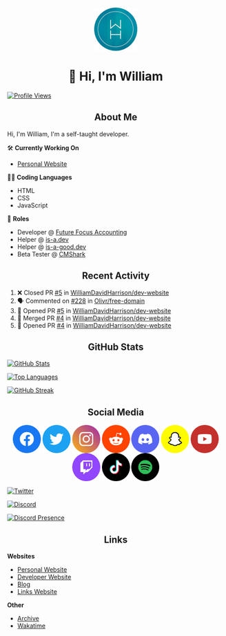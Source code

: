 <p align="center"><img src="https://raw.githubusercontent.com/WilliamDavidHarrison/WilliamDavidHarrison/main/assets/logo.png" height="100" width="100"></p>

<h1 align="center">👋 Hi, I'm William</h1>

[![Profile Views](https://komarev.com/ghpvc/?username=williamdavidharrison&color=blue&style=for-the-badge)](https://github.com/williamdavidharrison)

<h2 align="center">About Me</h2>

Hi, I'm William, I'm a self-taught developer.

🛠️ **Currently Working On**
- [Personal Website](https://github.com/williamdavidharrison/website)

🧑‍💻 **Coding Languages**
- HTML
- CSS
- JavaScript

💼 **Roles**
- Developer @ [Future Focus Accounting](https://github.com/futurefocusaccounting)
- Helper @ [is-a.dev](https://github.com/is-a-dev)
- Helper @ [is-a-good.dev](https://github.com/is-a-good-dev)
- Beta Tester @ [CMShark](https://github.com/wclarkey/cmshark)

<h2 align="center">Recent Activity</h2>

<!--START_SECTION:activity-->
1. ❌ Closed PR [#5](https://github.com/WilliamDavidHarrison/dev-website/pull/5) in [WilliamDavidHarrison/dev-website](https://github.com/WilliamDavidHarrison/dev-website)
2. 🗣 Commented on [#228](https://github.com/Olivr/free-domain/issues/228) in [Olivr/free-domain](https://github.com/Olivr/free-domain)
3. 💪 Opened PR [#5](https://github.com/WilliamDavidHarrison/dev-website/pull/5) in [WilliamDavidHarrison/dev-website](https://github.com/WilliamDavidHarrison/dev-website)
4. 🎉 Merged PR [#4](https://github.com/WilliamDavidHarrison/dev-website/pull/4) in [WilliamDavidHarrison/dev-website](https://github.com/WilliamDavidHarrison/dev-website)
5. 💪 Opened PR [#4](https://github.com/WilliamDavidHarrison/dev-website/pull/4) in [WilliamDavidHarrison/dev-website](https://github.com/WilliamDavidHarrison/dev-website)
<!--END_SECTION:activity-->

<h2 align="center">GitHub Stats</h2>

[![GitHub Stats](https://github-readme-stats.api.williamharrison.dev/api?username=williamdavidharrison&theme=algolia&show_icons=true&border_radius=8&count_private=true&include_all_commits=true)](https://github.com/williamdavidharrison)

[![Top Languages](https://github-readme-stats.api.williamharrison.dev/api/top-langs/?username=williamdavidharrison&theme=algolia&layout=compact&border_radius=8)](https://github.com/williamdavidharrison)

[![GitHub Streak](https://wh-github-readme-streak-stats.herokuapp.com/?user=WilliamDavidHarrison&theme=dark)](https://github.com/williamdavidharrison)

<h2 align="center">Social Media</h2>

<p align="center">
<a href="https://www.facebook.com/wdharrison09"><img align="center" src="assets/facebook.png" height="65" width="65" /></a>
<a href="https://twitter.com/wdharrison09"><img align="center" src="assets/twitter.png" height="65" width="65" /></a>
<a href="https://www.instagram.com/wdharrison09"><img align="center" src="assets/instagram.png" height="65" width="65" /></a>
<a href="https://www.reddit.com/u/williamdavidharrison"><img align="center" src="assets/reddit.png" height="65" width="65" /></a>
<a href="https://discord.com/users/853158265466257448"><img align="center" src="assets/discord.png" height="65" width="65" /></a>
<a href="https://snapchat.com/add/wdharrison09"><img align="center" src="assets/snapchat.png" height="65" width="65" /></a>
<a href="https://www.youtube.com/channel/UCzHwrpKSSMcnt-srjRqQqjg"><img align="center" src="assets/youtube.png" height="65" width="65" /></a>
<a href="https://www.twitch.tv/wdharrison09"><img align="center" src="assets/twitch.png" height="65" width="65" /></a>
<a href="https://www.tiktok.com/@wdharrison09"><img align="center" src="assets/tiktok.png" height="65" width="65" /></a>
<a href="https://open.spotify.com/user/4kteqc82me1u1vxevzly2azqs"><img align="center" src="assets/spotify.png" height="65" width="65" /></a>
</p>

[![Twitter](https://img.shields.io/twitter/follow/WDHarrison09?color=1DA1F2&logo=twitter&style=for-the-badge)](https://twitter.com/intent/user?screen_name=wdharrison09)

[![Discord](https://dcbadge.vercel.app/api/shield/853158265466257448?theme=discord-inverted)](https://discord.com/users/853158265466257448)

[![Discord Presence](https://lanyard.cnrad.dev/api/853158265466257448)](https://discord.com/users/853158265466257448)

<h2 align="center">Links</h2>

**Websites**
- [Personal Website](https://william.net.au)
- [Developer Website](https://williamharrison.dev)
- [Blog](https://www.williamharrison.blog)
- [Links Website](https://williamharrison.me)

**Other**
- [Archive](https://archive.williamharrison.dev)
- [Wakatime](https://wakatime.com/@wh)
